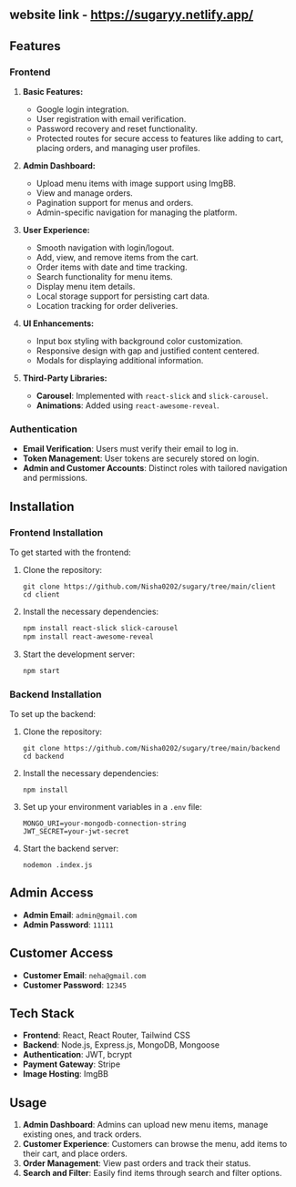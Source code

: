 
## website link - https://sugaryy.netlify.app/

## Features
### Frontend

1. **Basic Features:**
   - Google login integration.
   - User registration with email verification.
   - Password recovery and reset functionality.
   - Protected routes for secure access to features like adding to cart, placing orders, and managing user profiles.

2. **Admin Dashboard:**
   - Upload menu items with image support using ImgBB.
   - View and manage orders.
   - Pagination support for menus and orders.
   - Admin-specific navigation for managing the platform.

3. **User Experience:**
   - Smooth navigation with login/logout.
   - Add, view, and remove items from the cart.
   - Order items with date and time tracking.
   - Search functionality for menu items.
   - Display menu item details.
   - Local storage support for persisting cart data.
   - Location tracking for order deliveries.

4. **UI Enhancements:**
   - Input box styling with background color customization.
   - Responsive design with gap and justified content centered.
   - Modals for displaying additional information.

5. **Third-Party Libraries:**
   - **Carousel**: Implemented with `react-slick` and `slick-carousel`.
   - **Animations**: Added using `react-awesome-reveal`.

### Authentication

- **Email Verification**: Users must verify their email to log in.
- **Token Management**: User tokens are securely stored on login.
- **Admin and Customer Accounts**: Distinct roles with tailored navigation and permissions.

## Installation

### Frontend Installation

To get started with the frontend:

1. Clone the repository:

   ```
   git clone https://github.com/Nisha0202/sugary/tree/main/client
   cd client
   ```

2. Install the necessary dependencies:

   ```bash
   npm install react-slick slick-carousel
   npm install react-awesome-reveal
   ```

3. Start the development server:

   ```bash
   npm start
   ```

### Backend Installation

To set up the backend:

1. Clone the repository:

   ```
   git clone https://github.com/Nisha0202/sugary/tree/main/backend
   cd backend
   ```

2. Install the necessary dependencies:

   ```
   npm install
   ```

3. Set up your environment variables in a `.env` file:

   ```
   MONGO_URI=your-mongodb-connection-string
   JWT_SECRET=your-jwt-secret
   ```

4. Start the backend server:

   ```
   nodemon .index.js
   ```

## Admin Access

- **Admin Email**: `admin@gmail.com`
- **Admin Password**: `11111`

## Customer Access

- **Customer Email**: `neha@gmail.com`
- **Customer Password**: `12345`

## Tech Stack

- **Frontend**: React, React Router, Tailwind CSS
- **Backend**: Node.js, Express.js, MongoDB, Mongoose
- **Authentication**: JWT, bcrypt
- **Payment Gateway**: Stripe
- **Image Hosting**: ImgBB

## Usage

1. **Admin Dashboard**: Admins can upload new menu items, manage existing ones, and track orders.
2. **Customer Experience**: Customers can browse the menu, add items to their cart, and place orders.
3. **Order Management**: View past orders and track their status.
4. **Search and Filter**: Easily find items through search and filter options.

